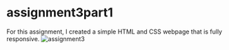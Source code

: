 # assignment3part1

For this assignment, I created a simple HTML and CSS webpage that is fully responsive.
![assignment3](https://user-images.githubusercontent.com/91508647/141656282-43f093a8-d58a-4d96-be4d-7faf19012284.jpg)
